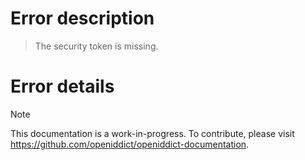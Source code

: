 # Error description

> The security token is missing.

# Error details

> [!NOTE]
> This documentation is a work-in-progress. To contribute, please visit https://github.com/openiddict/openiddict-documentation.
